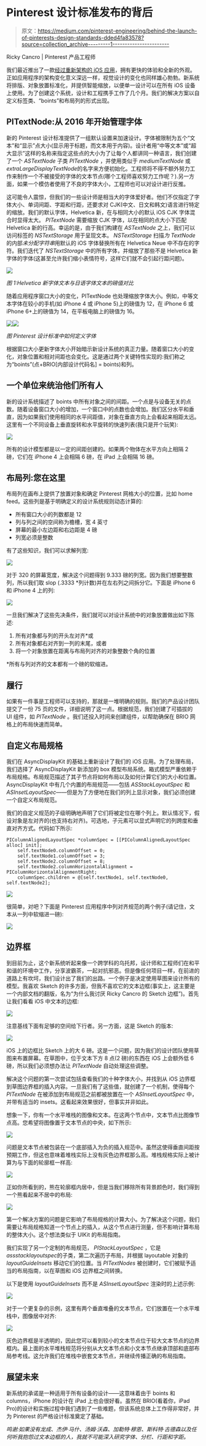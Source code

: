 # Pinterest 设计标准发布的背后

> 原文：<https://medium.com/pinterest-engineering/behind-the-launch-of-pinterests-design-standards-dded4fa83578?source=collection_archive---------1----------------------->

Ricky Cancro | Pinterest 产品工程师

我们最近推出了一款[经过重新架构的 iOS 应用](https://engineering.pinterest.com/blog/re-architecting-pinterests-ios-app)，拥有更快的体验和全新的外观。正如应用程序的架构变化意义深远一样，视觉设计的变化也同样雄心勃勃。新系统将排版、对象放置标准化，并提供智能缩放，以便单一设计可以在所有 iOS 设备上使用。为了创建这个系统，设计和工程携手工作了几个月。我们的解决方案以自定义标签类、“boints”和布局列的形式出现。

## PITextNode:从 2016 年开始管理字体

新的 Pinterest 设计标准提供了一组默认设置来加速设计。字体被限制为五个“文本”和“显示”点大小(显示用于标题，而文本用于内容)。设计者用“中等文本”或“超大显示”这样的名称来指定这些点的大小为了让每个人都讲同一种语言，我们创建了一个 *ASTextNode* 子类 *PITextNode* ，并使用类似于 *mediumTextNode* 或*extraLargeDisplayTextNode*的名字来方便初始化。工程师将不得不额外努力工作来制作一个不被接受的字体的文本节点(哪个工程师喜欢努力工作呢？).另一方面，如果一个模仿者使用了不良的字体大小，工程师也可以对设计进行反推。

这可能令人震惊，但我们的一些设计师是相当大的字体爱好者。他们不仅指定了字体大小、单词间距、字距和行距，还要求对 CJK(中文、日文和韩文)语言进行特定的缩放。我们的默认字体，Helvetica 新，在与相同大小的默认 iOS CJK 字体混合时显得太大。 *PITextNode* 需要缩放 CJK 字体，以在相同的点大小下匹配 Helvetica 新的行高。幸运的是，由于我们构建在 *ASTextNode* 之上，我们可以访问标签的 *NSTextStorage* 用于呈现文本。 *NSTextStorage* 扫描*为 TextNode* 的内部*未分配字符串*用默认的 iOS 字体替换所有在 Helvetica Neue 中不存在的字符。我们迭代了 *NSTextStorage* 中的所有字体，并缩放了那些不是 Helvetica 新字体的字体(这甚至允许我们缩小表情符号，这样它们就不会引起行距问题)。

![](img/9f89e7e718b180766a3d752e4e6dc6a5.png)

*图 1:Helvetica 新字体文本与日语字体文本的磅值对比*

随着应用程序窗口大小的变化，PITextNode 也处理缩放字体大小。例如，中等文本字体在较小的手机(如 iPhone 4 或 iPhone 5)上的磅值为 12，在 iPhone 6 或 iPhone 6+上的磅值为 14，在平板电脑上的磅值为 16。

![](img/0c9a49bb4c7637086b05b57d6ea1c4f8.png)![](img/7beb5894d932bf9e829861d37617a946.png)

*图 Pinterest 设计标准中如何定义字体*

根据窗口大小更新字体大小开始暗示新设计系统的真正力量。随着窗口大小的变化，对象位置和相对间距也会变化。这是通过两个关键特性实现的:我们称之为“boints”(点+BRIO[内部设计代码名] = boints)和列。

## 一个单位来统治他们所有人

新的设计系统描述了 boints 中所有对象之间的间距。一个点是与设备无关的点数。随着设备窗口大小的增加，一个窗口中的点数也会增加。我们区分水平和垂直，因为如果我们使用相同的水平间距值，对象在垂直方向上会看起来相距太远。这里有一个不同设备上垂直旋转和水平旋转的快速列表(我只是开个玩笑):

![](img/349df42977dd8e40be4797b8686c6741.png)

所有的设计模型都是以一定的间距创建的。如果两个物体在水平方向上相隔 2 磅，它们在 iPhone 4 上会相隔 6 磅，在 iPad 上会相隔 16 磅。

## 布局列:您在这里

布局列在画布上提供了放置对象和确定 Pinterest 网格大小的位置，比如 home feed。这些列是基于明确定义的设计系统规则动态计算的:

*   所有窗口大小的列数都是 12
*   列与列之间的空间称为檐槽，宽 4 英寸
*   屏幕的最小左边距和右边距是 4 磅
*   列宽必须是整数

有了这些知识，我们可以求解列宽:

![](img/59385fa9f8f15a7a9e8e0a9e6dfcee6e.png)

对于 320 的屏幕宽度，解决这个问题得到 9.333 磅的列宽。因为我们想要整数列，所以我们取 slop (.3333 *列计数)并在左右列之间拆分它。下面是 iPhone 6 和 iPhone 4 上的列:

![](img/d0fb2fb2bdbe0d4828c25e68db7e167a.png)

一旦我们解决了这些先决条件，我们就可以对设计系统中的对象放置做出如下陈述:

1.  所有对象都与列的开头左对齐*或
2.  所有对象都右对齐到一列的末尾，或者
3.  将一个对象放置在距离与布局列对齐的对象整数个角的位置

*所有与列对齐的文本都有一个磅的软缩进。

## 履行

如果有一件事是工程师可以支持的，那就是一堆明确的规则。我们的产品设计团队提交了一份 75 页的文件，详细说明了这一点。根据规范，我们创建了可插拔的 UI 组件，如 *PITextNode* 。我们还投入时间来创建组件，以帮助确保在 BRIO 网格上的布局快速而简单。

## 自定义布局规格

我们在 AsyncDisplayKit 的基础上重新设计了我们的 iOS 应用。为了处理布局，我们选择了 AsyncDisplayKit 新添加的 box 模型布局系统。箱式模型严重依赖于布局规格。布局规范描述了其子节点将如何布局以及如何计算它们的大小和位置。AsyncDisplayKit 中有几个内置的布局规范——包括 *ASStackLayoutSpec* 和*ASInsetLayoutSpec*——但是为了方便地在我们的列上显示对象，我们必须创建一个自定义布局规范。

我们的自定义规范的子级明确地声明了它们将被定位在哪个列上。默认情况下，假设对象是左对齐的(也支持右对齐)。可选地，子元素可以显式声明它的列跨度和垂直对齐方式。代码如下所示:

```
PIColumnAlignedLayoutSpec *columnSpec = [[PIColumnAlignedLayoutSpec alloc] init];
    self.textNode0.columnOffset = 0;
    self.textNode1.columnOffset = 3;
    self.textNode2.columnOffset = 8;
    self.textNode2.columnHorizontalAlignment = PIColumnHorizontalAlignmentRight;
    columnSpec.children = @[self.textNode1, self.textNode0, self.textNode2];
```

![](img/a6891b304d142c9a7561933e5c676b10.png)

很简单，对吧？下面是 Pinterest 应用程序中列对齐规范的两个例子(请记住，文本从一列中软缩进一磅):

![](img/f4d997e0b6f211810e588a716b875314.png)

## 边界框

到目前为止，这个新系统听起来像一个跨学科的乌托邦，设计师和工程师们在和平和谐的环境中工作，分享波霸茶，一起对抗邪恶。但是像任何项目一样，在前进的道路上有坎坷，我们设计出了我们的出路。一个例子是决定使用草图来设计所有的模型。我喜欢 Sketch 的许多方面，但我不喜欢它的文本边框(事实上，这主要是一个内部文档的翻版，名为“为什么我讨厌 Ricky Cancro 的 Sketch 边框”)。首先让我们看看 iOS 中文本的边框:

![](img/f07a5517bbabea5b5cc84fe11922c29d.png)

注意基线下面有足够的空间给下行者。另一方面，这是 Sketch 的版本:

![](img/cff05b9327bd7f9062694cf6122d8882.png)

iOS 上的边框比 Sketch 上的大 6 磅。这是一个问题，因为我们的设计团队使用草图来布置屏幕。在草图中，位于文本下方 8 点(2 磅)的东西在 iOS 上会额外低 6 磅，所以我们必须想办法让 *PITextNode* 自动处理这些调整。

解决这个问题的第一次尝试包括查看我们的十种字体大小，并找到从 iOS 边界框到草图边界框的插入内容。一旦我们有了这些值，就创建了一个机制，使得每个 *PITextNode* 在被添加到布局规范之前都被放置在一个 *ASInsetLayoutSpec* 中，并带有适当的 insets。这看起来效果很好，但事实并非如此。

想象一下，你有一个水平堆栈的图像和文本。在这两个节点中，文本节点比图像节点高。您希望将图像置于文本节点的中央，如下所示:

![](img/b538b0848788124fa3c4590207bf8fe4.png)

问题是文本节点被包装在一个底部插入为负的插入规范中。虽然这使得垂直间距按预期工作，但这也意味着堆栈实际上没有灰色边界框那么高。堆栈规格实际上被计算为与下面的轮廓框一样高:

![](img/61c47d448d6dc8c07538842e86e9f5e8.png)

正如你所看到的，熊在轮廓框内居中，但是当我们移除所有背景颜色时，我们得到一个熊看起来不居中的布局:

![](img/78add02764736a85f10d237925754d28.png)

第一个解决方案的问题是它影响了布局规格的计算大小。为了解决这个问题，我们需要让布局规格知道一个节点上的插入，从这个节点进行测量，但不影响计算布局的整体大小。这个想法类似于 UIKit 的布局指南。

我们实现了另一个定制的布局规范， *PIStackLayoutSpec* ，它是*assstacklayoutspec*的子类，第二次遍历子布局，并根据 layoutable 对象的 *layoutGuideInsets* 移动它们的位置。当 *PITextNodes* 被创建时，它们被赋予适当的布局指南，以在草图和 iOS 边界框之间转换。

以下是使用 *layoutGuideInsets* 而不是 *ASInsetLayoutSpec* 渲染时的上述示例:

![](img/9fab67b599708f2f103375da957aed3b.png)

对于一个更复杂的示例，这里有两个垂直堆叠的文本节点，它们放置在一个水平堆栈中，图像居中对齐:

![](img/63749bbb60b75acd7d1e0d8699b6e110.png)

灰色边界框是半透明的，因此您可以看到较小的文本节点位于较大文本节点的边界框内。最上面的水平堆栈规范将分别从大文本节点和小文本节点继承顶部和底部布局参考线。这允许我们在堆栈中嵌套文本节点，并继续传播正确的布局指南。

## 展望未来

新系统的承诺是一种适用于所有设备的设计——这意味着由于 boints 和 columns，iPhone 的设计在 iPad 上也会很好看。虽然在 BRIO(看着你，iPad Pro)的设计和实施过程中我们遇到了一些难题，但该系统总体上工作得非常好，并为 Pinterest 的严格设计标准奠定了基础。

*鸣谢:如果没有龙成、杰伊·马什、汤姆·沃森、加勒特·穆恩、斯科特·古德森以及任何听我抱怨过文本边框的人，我就不可能深入研究字体、分栏、行距和字距。*